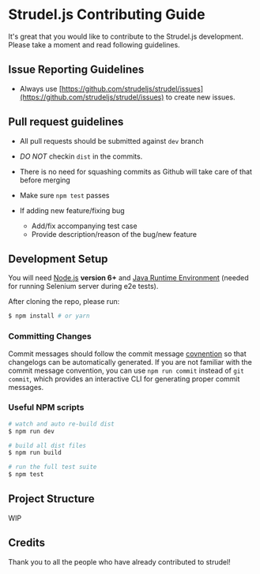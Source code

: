 # Strudel.js Contributing Guide

It's great that you would like to contribute to the Strudel.js development. Please take a moment and read following guidelines.  

## Issue Reporting Guidelines

- Always use [https://github.com/strudeljs/strudel/issues](https://github.com/strudeljs/strudel/issues) to create new issues.

## Pull request guidelines

- All pull requests should be submitted against `dev` branch

- *DO NOT* checkin `dist` in the commits.

- There is no need for squashing commits as Github will take care of that before merging

- Make sure `npm test` passes

- If adding new feature/fixing bug
  - Add/fix accompanying test case
  - Provide description/reason of the bug/new feature

## Development Setup

You will need [Node.js](http://nodejs.org) **version 6+** and [Java Runtime Environment](http://www.oracle.com/technetwork/java/javase/downloads/index.html) (needed for running Selenium server during e2e tests).

After cloning the repo, please run:

``` bash
$ npm install # or yarn
```

### Committing Changes

Commit messages should follow the commit message [covnention](https://github.com/conventional-changelog/conventional-changelog/tree/master/packages/conventional-changelog-angular) so that changelogs can be automatically generated. If you are not familiar with the commit message convention, you can use `npm run commit` instead of `git commit`, which provides an interactive CLI for generating proper commit messages.


### Useful NPM scripts

``` bash
# watch and auto re-build dist
$ npm run dev

# build all dist files
$ npm run build

# run the full test suite
$ npm test
```

## Project Structure

WIP

## Credits

Thank you to all the people who have already contributed to strudel!
